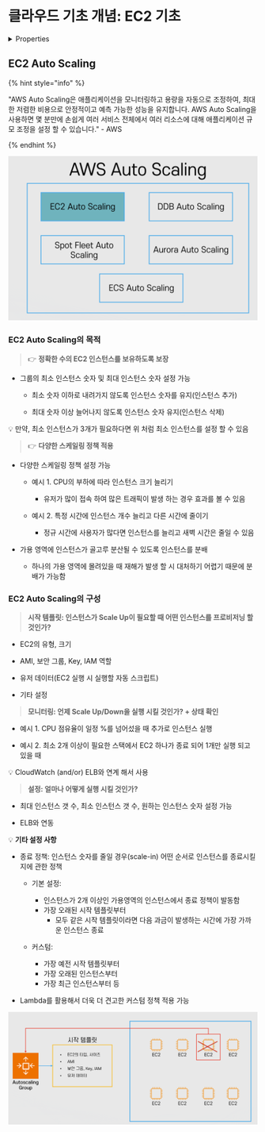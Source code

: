 # 클라우드 기초 개념: EC2 기초

<details>

<summary>Properties</summary>

:pencil:2024.09.04

:page_facing_up: [AWS 강의실](https://www.inflearn.com/course/%EC%89%BD%EA%B2%8C-%EC%84%A4%EB%AA%85%ED%95%98%EB%8A%94-aws-%EA%B8%B0%EC%B4%88/dashboard)

</details>

## EC2 Auto Scaling

{% hint style="info" %}

"AWS Auto Scaling은 애플리케이션을 모니터링하고 용량을 자동으로 조정하여, 최대한 저렴한 비용으로 안정적이고 예측 가능한 성능을 유지합니다. AWS Auto Scaling을 사용하면 몇 분만에 손쉽게 여러 서비스 전체에서 여러 리소스에 대해 애플리케이션 규모 조정을 설정 할 수 있습니다." - AWS

{% endhint %}

![image](../../../.gitbook/assets/aws_autoscaling_list.png)



### EC2 Auto Scaling의 목적

> :point_right: **정확한 수의 EC2 인스턴스를 보유하도록 보장**

- 그룹의 최소 인스턴스 숫자 및 최대 인스턴스 숫자 설정 가능

    - 최소 숫자 이하로 내려가지 않도록 인스턴스 숫자를 유지(인스턴스 추가)

    - 최대 숫자 이상 늘어나지 않도록 인스턴스 숫자 유지(인스턴스 삭제)

:bulb: 만약, 최소 인스턴스가 3개가 필요하다면 위 처럼 최소 인스턴스를 설정 할 수 있음

> :point_right: **다양한 스케일링 정책 적용**

- 다양한 스케일링 정책 설정 가능

    - 예시 1. CPU의 부하에 따라 인스턴스 크기 늘리기
        - 유저가 많이 접속 하여 많은 트래픽이 발생 하는 경우 효과를 볼 수 있음

    - 예시 2. 특정 시간에 인스턴스 개수 늘리고 다른 시간에 줄이기
        - 정규 시간에 사용자가 많다면 인스턴스를 늘리고 새벽 시간은 줄일 수 있음
    
- 가용 영역에 인스턴스가 골고루 분산될 수 있도록 인스턴스를 분배
    - 하나의 가용 영역에 몰려있을 때 재해가 발생 할 시 대처하기 어렵기 때문에 분배가 가능함


### EC2 Auto Scaling의 구성

> **시작 템플릿: 인스턴스가 Scale Up이 필요할 때 어떤 인스턴스를 프로비저닝 할 것인가?**

- EC2의 유형, 크기

- AMI, 보안 그룹, Key, IAM 역할

- 유저 데이터(EC2 실행 시 실행할 자동 스크립트)

- 기타 설정


> **모니터링: 언제 Scale Up/Down을 실행 시킬 것인가? + 상태 확인**

- 예시 1. CPU 점유율이 일정 %를 넘어섰을 때 추가로 인스턴스 실행

- 예시 2. 최소 2개 이상이 필요한 스택에서 EC2 하나가 종료 되어 1개만 실행 되고 있을 때


:bulb: CloudWatch (and/or) ELB와 연계 해서 사용


> **설정: 얼마나 어떻게 실행 시킬 것인가?**

- 최대 인스턴스 갯 수, 최소 인스턴스 갯 수, 원하는 인스턴스 숫자 설정 가능

- ELB와 연동


:bulb: **기타 설정 사항**

- 종료 정책: 인스턴스 숫자를 줄일 경우(scale-in) 어떤 순서로 인스턴스를 종료시킬지에 관한 정책
    - 기본 설정:
        - 인스턴스가 2개 이상인 가용영역의 인스턴스에서 종료 정책이 발동함
        - 가장 오래된 시작 템플릿부터
            - 모두 같은 시작 템플릿이라면 다음 과금이 발생하는 시간에 가장 가까운 인스턴스 종료
    
    - 커스텀:
        - 가장 예전 시작 템플릿부터
        - 가장 오래된 인스턴스부터
        - 가장 최근 인스턴스부터 등
    
- Lambda를 활용해서 더욱 더 견고한 커스텀 정책 적용 가능


![image](../../../.gitbook/assets/ec2_autoscaling_run.png)
